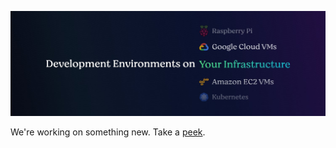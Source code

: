 ![Develop environments on your infrastructure](./hero.jpeg)

We're working on something new. Take a [peek](https://github.com/coder/coder).
